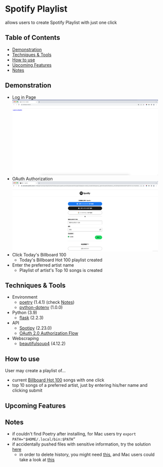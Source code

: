 # Spotify Playlist

allows users to create Spotify Playlist with just one click

## Table of Contents

* [Demonstration](https://github.com/Pammy737/Spotify_Playlist#demonstration)
* [Techniques & Tools](https://github.com/Pammy737/Spotify_Playlist#techniques--tools)
* [How to use](https://github.com/Pammy737/Spotify_Playlist#how-to-use)
* [Upcoming Features](https://github.com/Pammy737/Spotify_Playlist#upcoming-features)
* [Notes](https://github.com/Pammy737/Spotify_Playlist#notes)

## Demonstration
* Log in Page
  ![log in](https://github.com/Pammy737/Spotify_Playlist/blob/main/images/1.png)
* OAuth Authorization
  ![Authorization](https://github.com/Pammy737/Spotify_Playlist/blob/main/images/2.png)
* Click Today's Billboard 100
   * Today's Billboard Hot 100 playlist created
* Enter the preferred artist name
   * Playlist of artist's Top 10 songs is created
   

## Techniques & Tools

* Environment
    * [poetry](https://python-poetry.org/docs/#installation) (1.4.1) (check [Notes]())
    * [python-dotenv](https://pypi.org/project/python-dotenv/) (1.0.0)
* Python (3.9)
    * [flask](https://flask.palletsprojects.com/en/2.2.x/) (2.2.3)
* API
    * [Spotipy](https://spotipy.readthedocs.io/en/2.22.1/) (2.23.0)
    * [OAuth 2.0 Authorization Flow](https://developer.spotify.com/documentation/web-api/tutorials/code-flow)
* Webscraping
    * [beautifulsoup4](https://pypi.org/project/beautifulsoup4/) (4.12.2)

## How to use

User may create a playlist of...

* current [Billboard Hot 100](https://www.billboard.com/charts/hot-100/) songs with one click
* top 10 songs of a preferred artist, just by entering his/her name and clicking submit

## Upcoming Features

## Notes
* if couldn't find Poetry after installing, for Mac users try ```export PATH="$HOME/.local/bin:$PATH”```
* if accidentally pushed files with sensitive information, try the solution [here](https://daily-dev-tips.com/posts/removing-a-env-file-from-git-history/)
  * in order to delete history, you might need [this](https://www.educative.io/answers/the-fatal-refusing-to-merge-unrelated-histories-git-error), and Mac users could take a look at [this](https://gist.github.com/kenandersen/2042103942473af82dd2)  
